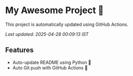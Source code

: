 # My Awesome Project 🚀

This project is automatically updated using GitHub Actions.

_Last updated: 2025-04-28 00:09:13 IST_

## Features
- Auto-update README using Python 🐍
- Auto Git push with GitHub Actions 🤖
